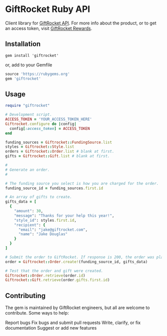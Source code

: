 # GiftRocket Ruby API

Client library for [GiftRocket API](https://www.giftrocket.com/docs).
For more info about the product, or to get an access token, visit [GiftRocket Rewards](https://www.giftrocket.com/rewards).


Installation
------------

`gem install 'giftrocket'`

or, add to your Gemfile

```ruby
source 'https://rubygems.org'
gem 'giftrocket'
```

Usage
-----

```ruby
require "giftrocket"

# Development script.
ACCESS_TOKEN = 'YOUR_ACCESS_TOKEN_HERE'
Giftrocket.configure do |config|
  config[:access_token] = ACCESS_TOKEN
end

funding_sources = Giftrocket::FundingSource.list
styles = Giftrocket::Style.list
orders = Giftrocket::Order.list # blank at first.
gifts = Giftrocket::Gift.list # blank at first.

#
# Generate an order.
#

# The funding source you select is how you are charged for the order.
funding_source_id = funding_sources.first.id

# An array of gifts to create.
gifts_data = [
  {
    "amount": 30,
    "message": "Thanks for your help this year!",
    "style_id": styles.first.id,
    "recipient": {
      "email": "jake@giftrocket.com",
      "name": "Jake Douglas"
    }
  }
]

# Submit the order to GiftRocket. If response is 200, the order was placed.
order = Giftrocket::Order.create!(funding_source_id, gifts_data)

# Test that the order and gift were created.
Giftrocket::Order.retrieve(order.id)
Giftrocket::Gift.retrieve(order.gifts.first.id)
```

Contributing
------------
The gem is maintained by GiftRocket engineers, but all are welcome to contribute.
Some ways to help:

Report bugs
Fix bugs and submit pull requests
Write, clarify, or fix documentation
Suggest or add new features
